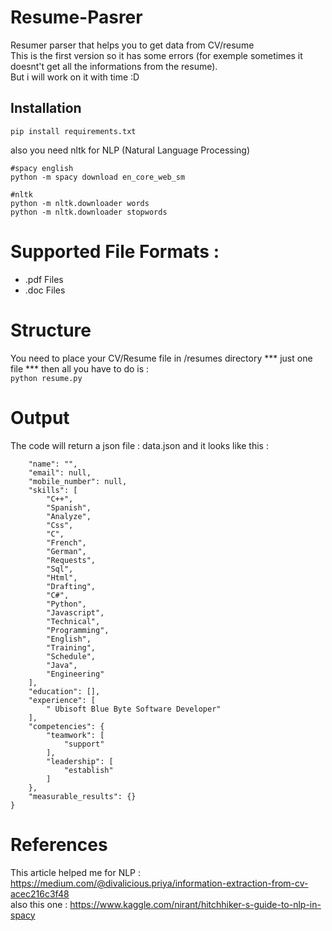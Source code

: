 # Resume-Pasrer

Resumer parser that helps you to get data from CV/resume  
This is the first version so it has some errors (for exemple sometimes it doesnt't get all the informations from the resume).  
But i will work on it with time :D 

## Installation

``` pip install requirements.txt ```

also you need nltk for  NLP (Natural Language Processing) 
``` 
#spacy english
python -m spacy download en_core_web_sm

#nltk
python -m nltk.downloader words
python -m nltk.downloader stopwords 
```
# Supported File Formats : 
* .pdf Files 
* .doc Files

# Structure 
You need to place your CV/Resume file in /resumes directory *** just one file *** then all you have to do is :  
``` python resume.py ``` 


# Output 
The code will return a json file : data.json and it looks like this :  
``` {
    "name": "",
    "email": null,
    "mobile_number": null,
    "skills": [
        "C++",
        "Spanish",
        "Analyze",
        "Css",
        "C",
        "French",
        "German",
        "Requests",
        "Sql",
        "Html",
        "Drafting",
        "C#",
        "Python",
        "Javascript",
        "Technical",
        "Programming",
        "English",
        "Training",
        "Schedule",
        "Java",
        "Engineering"
    ],
    "education": [],
    "experience": [
        " Ubisoft Blue Byte Software Developer"
    ],
    "competencies": {
        "teamwork": [
            "support"
        ],
        "leadership": [
            "establish"
        ]
    },
    "measurable_results": {}
} 
```

# References 
This article helped me for NLP : https://medium.com/@divalicious.priya/information-extraction-from-cv-acec216c3f48  
also this one : https://www.kaggle.com/nirant/hitchhiker-s-guide-to-nlp-in-spacy